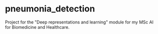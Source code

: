 # pneumonia_detection
Project for the "Deep representations and learning" module for my MSc AI for Biomedicine and Healthcare.
